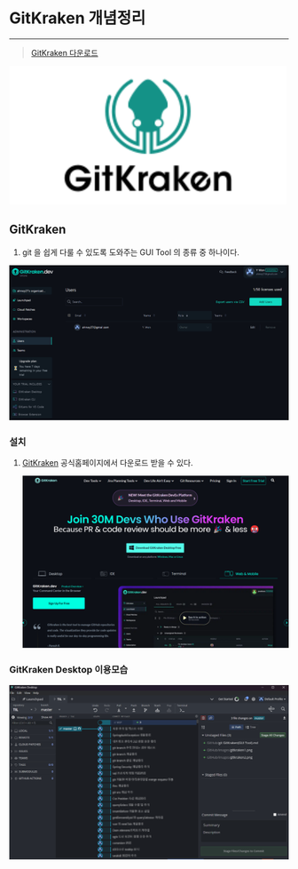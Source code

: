 # GitKraken 개념정리 

---

>[GitKraken 다운로드](https://www.gitkraken.com/download/windows64)



<img src="./images/gitkrakenlogo.svg" width="500">

## GitKraken

1. git 을 쉽게 다룰 수 있도록 도와주는 GUI Tool 의 종류 중 하나이다.

<img src="./images/gitkraken1.png" width="700">

### 설치

1. [GitKraken](https://www.gitkraken.com/download/windows64) 공식홈페이지에서 다운로드 받을 수 있다. 

   <img src="./images/gitkraken2.png" width="500">

### GitKraken Desktop 이용모습 

<img src="./images/gitkraken3.png" width="700">
